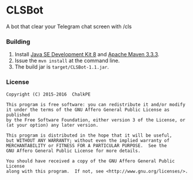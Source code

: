 # CLSBot
A bot that clear your Telegram chat screen with /cls

### Building
1. Install [Java SE Development Kit 8](http://www.oracle.com/technetwork/java/javase/downloads/jdk8-downloads-2133151.html) and [Apache Maven 3.3.3](http://maven.apache.org/download.cgi).
2. Issue the `mvn install` at the command line.
3. The build jar is `target/CLSBot-1.1.jar`.

### License
```
Copyright (C) 2015-2016  ChalkPE

This program is free software: you can redistribute it and/or modify
it under the terms of the GNU Affero General Public License as published
by the Free Software Foundation, either version 3 of the License, or
(at your option) any later version.

This program is distributed in the hope that it will be useful,
but WITHOUT ANY WARRANTY; without even the implied warranty of
MERCHANTABILITY or FITNESS FOR A PARTICULAR PURPOSE.  See the
GNU Affero General Public License for more details.

You should have received a copy of the GNU Affero General Public License
along with this program.  If not, see <http://www.gnu.org/licenses/>.
```

